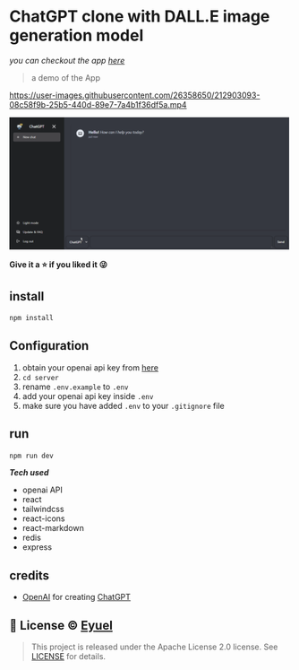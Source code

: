 # ChatGPT clone with DALL.E image generation model

*you can checkout the app [here](https://chatgpt.eyucoder.com/)*

> a demo of the App

https://user-images.githubusercontent.com/26358650/212903093-08c58f9b-25b5-440d-89e7-7a4b1f36df5a.mp4

<img src="screenshots/demo.gif" width="500px" alt="android icon"/>

**Give it a ⭐ if you liked it 😜**

## install

```bash
npm install
```

## Configuration
1. obtain your openai api key from [here](https://openai.com)
2. `cd server`
3. rename `.env.example` to `.env`
4. add your openai api key inside `.env`
5. make sure you have added `.env` to your `.gitignore` file

## run
```bash
npm run dev
```

***Tech used***
  - openai API
  - react
  - tailwindcss
  - react-icons
  - react-markdown
  - redis
  - express


## credits
- [OpenAI](https://openai.com) for creating [ChatGPT](https://chat.openai.com/chat)

## 📝 License © [Eyuel](https://linkedin.com/in/eyuel-daniel)

>This project is released under the Apache License 2.0 license.
See [LICENSE](./LICENSE) for details.

